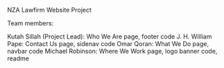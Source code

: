 NZA Lawfirm Website Project

Team members:

Kutah Sillah (Project Lead): Who We Are page, footer code
J. H. William Pape: Contact Us page, sidenav code
Omar Qoran: What We Do page, navbar code
Michael Robinson: Where We Work page, logo banner code, readme